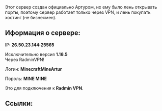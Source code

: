 Этот сервер создан официально Артуром, но ему было лень открывать порты, поэтому сервер работает только через VPN, и лень покупать хостинг (не бизнесмен).

## Иформация о сервере:

IP: **26.50.23.144:25565**

Исключительно версия **1.16.5**
<br>
Через RadminVPN!

Логин: **MinecraftMineArtur**

Пороль: **MINE MINE**

Это для подключения к **Radmin VPN**.

## Ссылки:
